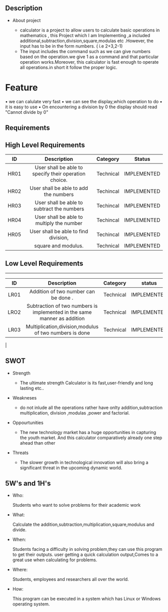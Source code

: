 ## Description

* About project

  * calculator is a project to allow users to calculate basic operations in mathematics , this Project which I am Implementing ,a included additional,subtraction,division,square,modulas etc .However, the input has to be in the form numbers.
  ( i.e 2+3,2-1)
  * The input includes the command such as we can give numbers based on the operation.we give 1 as a  command and that particular operation works.Moreover, this calculator is fast enough to operate all operations.in short it follow the proper logic. 
# Feature
•	we can calulate very fast
•	we can see the display,which operation to do 
•	it is easy to use
•	On encountering a division by 0 the display should read "Cannot divide by 0" 

## Requirements

## High Level Requirements
|ID	 | Description                                            |	Category  |	Status      |
|:--:|:------------------------------------------------------:|:---------:|:-----------:|
|HR01|	User shall be able to specify their operation choice.  | Technical |	IMPLEMENTED |
|HR02|	User shall be able to add the numbers	                 | Techincal |	IMPLEMENTED |
|HR03|	User shall be able to subtract the numbers             | Techincal |	IMPLEMENTED |
|HR04|	User shall be able to multiply the number              | Techincal |	IMPLEMENTED |
|HR05|	User shall be able to find division,                   | Techincal |	IMPLEMENTED |
|     |   square and modulus.                                 | Technical |	IMPLEMENTED |

   
                          
## Low Level Requirements
_______________________________________________________________________________________
| ID |    Description                                                                                                                      |Category  | status
|:--:|:-----------------------------------------------------------------------------------------------------------------------------------:|:--------:|:-----------:|
|LR01|    Addition of two number can be done                                                                                              .|Technical |IMPLEMENTED
|LRO2|  Subtraction of two numbers is implemented in the same manner as addition                                                           |Technical |IMPLEMENTED                                                                         
|LR03|   Multiplication,division,modulus of two numbers is done                                                                            |Technical |IMPLEMENTED                                                     
|                                                                                          


## SWOT
  * Strength
    * The ultimate strength Calculator is its fast,user-friendly and long lasting etc..

  * Weakneses

     * do not inlude all the operations rather have onlty addition,subtraction multiplication, division ,modulas ,power and factorial.

  * Oppourtunities

     * The new technology market has a huge opportunities in capturing the youth market. And this calculator comparatively already   one step ahead than other

  * Threats

     * The slower growth in technological innovation will also bring a significant threat in the upcoming dynamic world.


## 5W's and 1H's

  * Who:

    Students who want to solve  problems for their academic work
   

  * What:

    Calculate the addition,subtraction,multiplication,square,modulus and divide.

  * When:

    Students facing a difficulty in solving problem,they can use this program to get their outputs.
    user getting a quick calculation output,Comes to a great use when calculating for problems.

  * Where:

    Students, employees and researchers all over the world.

  * How:

    This program can be executed in a system which has Linux or Windows operating system.
    
